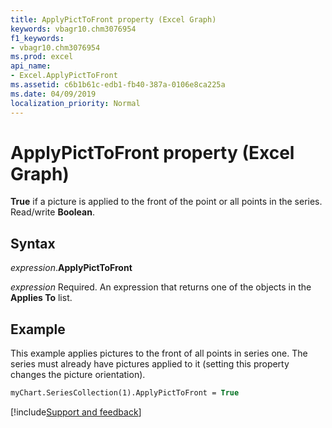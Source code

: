 ```yaml
---
title: ApplyPictToFront property (Excel Graph)
keywords: vbagr10.chm3076954
f1_keywords:
- vbagr10.chm3076954
ms.prod: excel
api_name:
- Excel.ApplyPictToFront
ms.assetid: c6b1b61c-edb1-fb40-387a-0106e8ca225a
ms.date: 04/09/2019
localization_priority: Normal
---
```



# ApplyPictToFront property (Excel Graph)

**True** if a picture is applied to the front of the point or all points in the series. Read/write **Boolean**.

## Syntax

_expression_.**ApplyPictToFront**

_expression_ Required. An expression that returns one of the objects in the **Applies To** list.


## Example

This example applies pictures to the front of all points in series one. The series must already have pictures applied to it (setting this property changes the picture orientation).

```vb
myChart.SeriesCollection(1).ApplyPictToFront = True
```

[!include[Support and feedback](~/includes/feedback-boilerplate.md)]